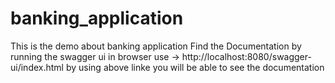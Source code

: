 # banking_application
This is the demo about banking application
Find the Documentation by running the swagger ui in browser
use -> http://localhost:8080/swagger-ui/index.html
by using above linke you will be able to see the documentation
